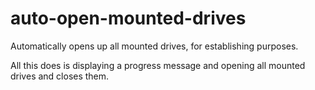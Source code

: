 # auto-open-mounted-drives
Automatically opens up all mounted drives, for establishing purposes.

All this does is displaying a progress message and opening all mounted drives and closes them.
